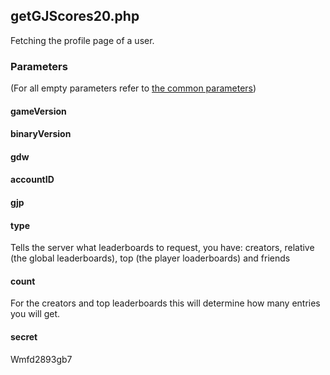 ## getGJScores20.php
Fetching the profile page of a user.
### Parameters
(For all empty parameters refer to [the common parameters](https://github.com/SMJSGaming/GDDocs/blob/master/endpoints/common_parameters.md))
#### gameVersion
#### binaryVersion
#### gdw
#### accountID
#### gjp
#### type
Tells the server what leaderboards to request, you have: creators, relative (the global leaderboards), top (the player loaderboards) and friends
#### count
For the creators and top leaderboards this will determine how many entries you will get.
#### secret
Wmfd2893gb7
